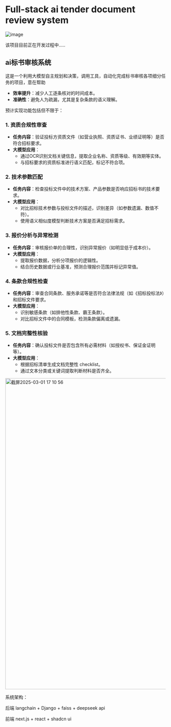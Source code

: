 # Full-stack ai tender document review system
![image](https://github.com/user-attachments/assets/3d88163a-45ed-4c1f-aac0-402650fca634)

该项目目前正在开发过程中…..

## ai标书审核系统

这是一个利用大模型自主规划和决策，调用工具，自动化完成标书审核各项细分任务的项目，意在帮助

- **效率提升**：减少人工逐条核对的时间成本。
- **准确性**：避免人为疏漏，尤其是复杂条款的语义理解。

预计实现功能包括但不限于：

### **1. 资质合规性审查**

- **任务内容**：验证投标方资质文件（如营业执照、资质证书、业绩证明等）是否符合招标要求。
- **大模型应用**：
    - 通过OCR识别文档关键信息，提取企业名称、资质等级、有效期等实体。
    - 与招标要求的资质标准进行语义匹配，标记不符合项。

### **2. 技术参数匹配**

- **任务内容**：检查投标文件中的技术方案、产品参数是否响应招标书的技术要求。
- **大模型应用**：
    - 对比招标技术参数与投标文件的描述，识别差异（如参数遗漏、数值不符）。
    - 使用语义相似度模型判断技术方案是否满足招标需求。

### **3. 报价分析与异常检测**

- **任务内容**：审核报价单的合理性，识别异常报价（如明显低于成本价）。
- **大模型应用**：
    - 提取报价数据，分析分项报价的逻辑性。
    - 结合历史数据或行业基准，预测合理报价范围并标记异常值。

### **4. 条款合规性检查**

- **任务内容**：审查合同条款、服务承诺等是否符合法律法规（如《招标投标法》）和招标文件要求。
- **大模型应用**：
    - 识别敏感条款（如排他性条款、霸王条款）。
    - 对比招标文件中的合同模板，检测条款偏离或遗漏。

### **5. 文档完整性核验**

- **任务内容**：确认投标文件是否包含所有必需材料（如授权书、保证金证明等）。
- **大模型应用**：
    - 根据招标清单生成文档完整性 checklist。
    - 通过文本分类或关键词提取判断材料是否齐全。
    
<img width="975" alt="截屏2025-03-01 17 10 56" src="https://github.com/user-attachments/assets/d252b94e-04d4-4de9-a522-0c8a28577ed6" />

系统架构：

后端 langchain + Django + faiss + deepseek api

前端 next.js + react + shadcn ui


